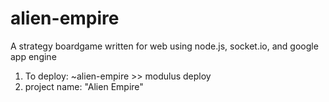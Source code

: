 # alien-empire
A strategy boardgame written for web using node.js, socket.io, and google app engine

1. To deploy: ~alien-empire >> modulus deploy
2. project name: "Alien Empire"
